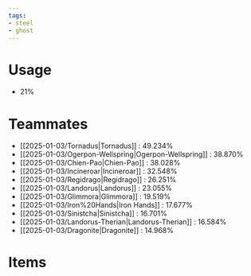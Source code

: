 ```yaml
---
tags:
- steel
- ghost
---
```

# Usage
- 21%
# Teammates
- [[2025-01-03/Tornadus|Tornadus]] : 49.234%
- [[2025-01-03/Ogerpon-Wellspring|Ogerpon-Wellspring]] : 38.870%
- [[2025-01-03/Chien-Pao|Chien-Pao]] : 38.028%
- [[2025-01-03/Incineroar|Incineroar]] : 32.548%
- [[2025-01-03/Regidrago|Regidrago]] : 26.251%
- [[2025-01-03/Landorus|Landorus]] : 23.055%
- [[2025-01-03/Glimmora|Glimmora]] : 19.519%
- [[2025-01-03/Iron%20Hands|Iron Hands]] : 17.677%
- [[2025-01-03/Sinistcha|Sinistcha]] : 16.701%
- [[2025-01-03/Landorus-Therian|Landorus-Therian]] : 16.584%
- [[2025-01-03/Dragonite|Dragonite]] : 14.968%
# Items